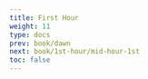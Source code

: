 ```yaml
---
title: First Hour
weight: 11
type: docs
prev: book/dawn
next: book/1st-hour/mid-hour-1st
toc: false
---
```

